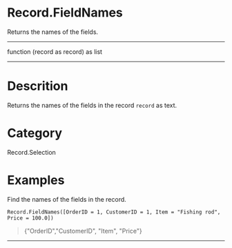 ﻿# Record.FieldNames
Returns the names of the fields.
***
function (record as record) as list
***
# Descrition 
Returns the names of the fields in the record <code>record</code> as text.
# Category 
Record.Selection
# Examples 
Find the names of the fields in the record.
```
Record.FieldNames([OrderID = 1, CustomerID = 1, Item = "Fishing rod", Price = 100.0])
```
> {"OrderID","CustomerID", "Item", "Price"}
***
